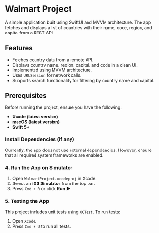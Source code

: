 # Walmart Project

A simple application built using SwiftUI and MVVM architecture. The app fetches and displays a list of countries with their name, code, region, and capital from a REST API.

## Features

- Fetches country data from a remote API.
- Displays country name, region, capital, and code in a clean UI.
- Implemented using MVVM architecture.
- Uses `URLSession` for network calls.
- Supports search functionality for filtering by country name and capital.

## Prerequisites

Before running the project, ensure you have the following:

- **Xcode (latest version)**
- **macOS (latest version)**
- **Swift 5+**

### Install Dependencies (if any)

Currently, the app does not use external dependencies. However, ensure that all required system frameworks are enabled.

### 4. Run the App on Simulator

1. Open `WalmartProject.xcodeproj` in Xcode.
2. Select an **iOS Simulator** from the top bar.
3. Press `Cmd + R` or click **Run** ▶️.

### 5. Testing the App

This project includes unit tests using `XCTest`. To run tests:
1. Open `Xcode`.
2. Press `Cmd + U` to run all tests.
